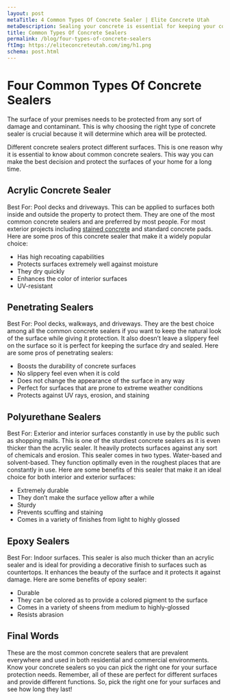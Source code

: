 ```yaml
---
layout: post
metaTitle: 4 Common Types Of Concrete Sealer | Elite Concrete Utah
metaDescription: Sealing your concrete is essential for keeping your concrete looking great and keeping it protected. These are the 4 most common types of sealers.
title: Common Types Of Concrete Sealers
permalink: /blog/four-types-of-concrete-sealers
ftImg: https://eliteconcreteutah.com/img/h1.png
schema: post.html
---
```


# Four Common Types Of Concrete Sealers
The surface of your premises needs to be protected from any sort of damage and contaminant. This is why choosing the right type of concrete sealer is crucial because it will determine which area will be protected.

Different concrete sealers protect different surfaces. This is one reason why it is essential to know about common concrete sealers. This way you can make the best decision and protect the surfaces of your home for a long time.

## Acrylic Concrete Sealer
Best For: Pool decks and driveways.
This can be applied to surfaces both inside and outside the property to protect them. They are one of the most common concrete sealers and are preferred by most people. For most exterior projects including <a href="/services/concrete-staining-utah">stained concrete</a> and standard concrete pads.
Here are some pros of this concrete sealer that make it a widely popular choice:
- Has high recoating capabilities
- Protects surfaces extremely well against moisture
- They dry quickly
- Enhances the color of interior surfaces
- UV-resistant

## Penetrating Sealers
Best For: Pool decks, walkways, and driveways.
They are the best choice among all the common concrete sealers if you want to keep the natural look of the surface while giving it protection. It also doesn’t leave a slippery feel on the surface so it is perfect for keeping the surface dry and sealed.
Here are some pros of penetrating sealers:
- Boosts the durability of concrete surfaces
- No slippery feel even when it is cold
- Does not change the appearance of the surface in any way
- Perfect for surfaces that are prone to extreme weather conditions
- Protects against UV rays, erosion, and staining

## Polyurethane Sealers
Best For: Exterior and interior surfaces constantly in use by the public such as shopping malls.
This is one of the sturdiest concrete sealers as it is even thicker than the acrylic sealer. It heavily protects surfaces against any sort of chemicals and erosion.
This sealer comes in two types. Water-based and solvent-based. They function optimally even in the roughest places that are constantly in use.
Here are some benefits of this sealer that make it an ideal choice for both interior and exterior surfaces:
- Extremely durable
- They don’t make the surface yellow after a while
- Sturdy
- Prevents scuffing and staining
- Comes in a variety of finishes from light to highly glossed

## Epoxy Sealers
Best For: Indoor surfaces.
This sealer is also much thicker than an acrylic sealer and is ideal for providing a decorative finish to surfaces such as countertops. It enhances the beauty of the surface and it protects it against damage.
Here are some benefits of epoxy sealer:
- Durable
- They can be colored as to provide a colored pigment to the surface
- Comes in a variety of sheens from medium to highly-glossed
- Resists abrasion

## Final Words
These are the most common concrete sealers that are prevalent everywhere and used in both residential and commercial environments. Know your concrete sealers so you can pick the right one for your surface protection needs.
Remember, all of these are perfect for different surfaces and provide different functions. So, pick the right one for your surfaces and see how long they last!
 

